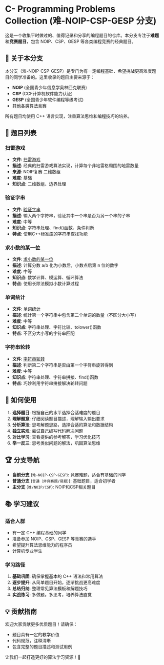 # C- Programming Problems Collection (难-NOIP-CSP-GESP 分支)

这是一个收集平时做过的、值得记录和分享的编程题目的仓库。本分支专注于**难题**和**竞赛题目**，包含 NOIP、CSP、GESP 等各类编程竞赛的经典题目。

## 📝 关于本分支

本分支（难-NOIP-CSP-GESP）是专门为有一定编程基础、希望挑战更高难度题目的同学准备的。这里收录的题目主要来源于：

- **NOIP** (全国青少年信息学奥林匹克联赛)
- **CSP** (CCF计算机软件能力认证)  
- **GESP** (全国青少年软件编程等级考试)
- 其他各类算法竞赛

所有题目均使用 C++ 语言实现，注重算法思维和编程技巧的培养。

## 🎯 题目列表

### 扫雷游戏
- **文件**: [扫雷游戏](./扫雷游戏)
- **描述**: 经典的扫雷游戏算法实现，计算每个非地雷格周围的地雷数量
- **来源**: NOIP复赛 二维数组
- **难度**: 基础
- **知识点**: 二维数组、边界处理

### 验证字串
- **文件**: [验证字串](./验证字串)
- **描述**: 输入两个字符串，验证其中一个串是否为另一个串的子串
- **难度**: 中等
- **知识点**: 字符串处理、find()函数、条件判断
- **特点**: 使用C++标准库的字符串查找功能

### 求小数的某一位
- **文件**: [求小数的某一位](./求小数的某一位)
- **描述**: 计算分数 a/b 化为小数后，小数点后第 n 位的数字
- **难度**: 中等
- **知识点**: 数学计算、模运算、循环算法
- **特点**: 使用长除法模拟小数计算过程

### 单词统计
- **文件**: [单词统计](./单词统计)
- **描述**: 统计第一个字符串中包含第二个单词的数量（不区分大小写）
- **难度**: 中等
- **知识点**: 字符串处理、字符比较、tolower()函数
- **特点**: 不区分大小写的字符串匹配

### 字符串轮转
- **文件**: [字符串轮转](./字符串轮转)
- **描述**: 判断第二个字符串是否由第一个字符串旋转得到
- **难度**: 中等
- **知识点**: 字符串处理、字符串拼接、find()函数
- **特点**: 巧妙利用字符串拼接解决轮转问题

## 🚀 如何使用

1. **选择题目**: 根据自己的水平选择合适难度的题目
2. **理解题意**: 仔细阅读题目描述，理解输入输出要求
3. **分析算法**: 思考解题思路，选择合适的算法和数据结构
4. **独立实现**: 尝试自己编写代码解决问题
5. **对比学习**: 查看提供的参考解答，学习优化技巧
6. **举一反三**: 思考类似问题的解法，巩固算法思维

## 🏆 分支导航

- **当前分支** (`难-NOIP-CSP-GESP`): 竞赛难题，适合有基础的同学
- **普通分支** (`普通（非竞赛题/易题）`): 基础题目，适合初学者
- **主分支** (`难/NOIP/CSP`): NOIP和CSP相关题目

## 📚 学习建议

### 适合人群
- 有一定 C++ 编程基础的同学
- 准备参加 NOIP、CSP、GESP 等竞赛的选手
- 希望提升算法思维能力的程序员
- 计算机专业学生

### 学习路径
1. **基础巩固**: 确保掌握基本的 C++ 语法和常用算法
2. **逐步提升**: 从简单题目开始，逐渐挑战更高难度
3. **总结归纳**: 整理常见算法模板和解题技巧
4. **实战练习**: 多做题，多思考，培养算法直觉

## 💡 贡献指南

欢迎大家贡献更多优质题目！请确保：
- 题目具有一定的教学价值
- 代码规范，注释清晰
- 包含完整的题目描述和测试用例

让我们一起打造更好的算法学习资源！🚀
